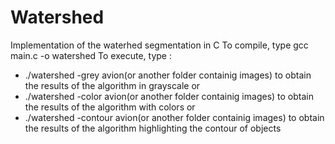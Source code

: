 # Watershed
Implementation of the waterhed segmentation in C
To compile, type gcc main.c -o watershed 
To execute, type :
- ./watershed -grey avion(or another folder containig images) to obtain the results of the algorithm in grayscale or
- ./watershed -color avion(or another folder containig images) to obtain the results of the algorithm with colors or
- ./watershed -contour avion(or another folder containig images) to obtain the results of the algorithm highlighting the contour of objects 
